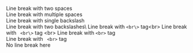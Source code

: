 Line break with two spaces  
Line break with multiple spaces  
Line break with single backslash\
Line break with two backslashes\\
Line break with `<br\>` tag<br\>
Line break with ` <br\>` tag <br\>
Line break with `<br>` tag<br>
Line break with ` <br>` tag <br>
No line break here
